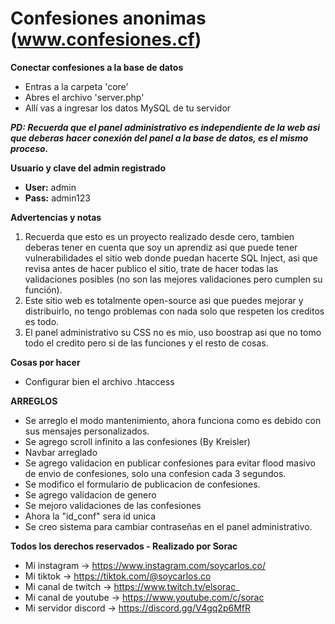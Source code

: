 # Confesiones anonimas (www.confesiones.cf)

**Conectar confesiones a la base de datos**

- Entras a la carpeta 'core'
- Abres el archivo 'server.php'
- Allí vas a ingresar los datos MySQL de tu servidor

***PD: Recuerda que el panel administrativo es independiente de la web asi que deberas hacer conexión del panel a la base de datos, es el mismo proceso.***

**Usuario y clave del admin registrado**
- **User:** admin
- **Pass:** admin123

**Advertencias y notas**
1. Recuerda que esto es un proyecto realizado desde cero, tambien deberas tener en cuenta que soy un aprendiz asi que puede tener vulnerabilidades el sitio web donde puedan hacerte SQL Inject, asi que revisa antes de hacer publico el sitio, trate de hacer todas las validaciones posibles (no son las mejores validaciones pero cumplen su función).
2. Este sitio web es totalmente open-source asi que puedes mejorar y distribuirlo, no tengo problemas con nada solo que respeten los creditos es todo.
3. El panel administrativo su CSS no es mio, uso boostrap asi que no tomo todo el credito pero si de las funciones y el resto de cosas.

**Cosas por hacer**
- Configurar bien el archivo .htaccess

**ARREGLOS**
- Se arreglo el modo mantenimiento, ahora funciona como es debido con sus mensajes personalizados.
- Se agrego scroll infinito a las confesiones (By Kreisler)
- Navbar arreglado
- Se agrego validacion en publicar confesiones para evitar flood masivo de envio de confesiones, solo una confesion cada 3 segundos.
- Se modifico el formulario de publicacion de confesiones.
- Se agrego validacion de genero
- Se mejoro validaciones de las confesiones
- Ahora la "id_conf" sera id unica
- Se creo sistema para cambiar contraseñas en el panel administrativo.

**Todos los derechos reservados - Realizado por Sorac**
- Mi instagram -> https://www.instagram.com/soycarlos.co/
- Mi tiktok -> https://tiktok.com/@soycarlos.co
- Mi canal de twitch -> https://www.twitch.tv/elsorac_
- Mi canal de youtube -> https://www.youtube.com/c/sorac
- Mi servidor discord -> https://discord.gg/V4gq2p6MfR
